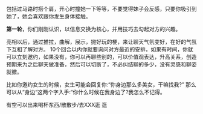 包括过马路时搭个肩，开心时撞她一下等等，不要觉得妹子会反感，只要你吸引到她了，她会喜欢跟你发生身体接触。

**第一轮**，你们刚刚认识，以信息交换为核心，并用技巧去勾起对方的兴趣。

亮相以后，通过推拉，曲解，展示，抛好玩的梗，来让聊天气氛变好，在好的气氛下互相了解对方。
10个回合以内你就要询问对方最近的安排，如果有时间，你就可以立刻邀约，如果没有，你可以再聊些别的，可以价值观表达，升高关系，创造预期来为之后聊天做准备，然后可以切断了，不必纠结聊的多少，没有灵感和聊姿就撤。

比如你邀约女生的时候，女生可能会回复你:“你身边那么多美女，干嘛找我?”
那么可以从“身边“这两个字入手:“你什么时候在我身边了?我怎么不记得。

有空可以出来喝杯东西/散散步/去XXX逛 逛

